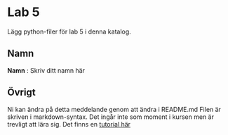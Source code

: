 # Lab 5

Lägg python-filer för lab 5 i denna katalog. 

## Namn

**Namn** : Skriv ditt namn här

## Övrigt

Ni kan ändra på detta meddelande genom att ändra i README.md
Filen är skriven i markdown-syntax. Det ingår inte som moment i
kursen men är trevligt att lära sig. Det finns en
[tutorial här](http://www.markdowntutorial.com/)



